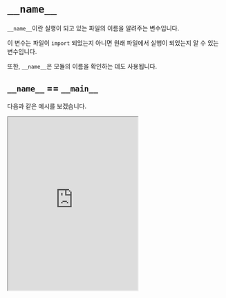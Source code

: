 # `__name__`

`__name__`이란 실행이 되고 있는 파일의 이름을 알려주는 변수입니다.

이 변수는 파일이 `import` 되었는지 아니면 원래 파일에서 실행이 되었는지 알 수 있는 변수입니다.

또한, `__name__`은 모듈의 이름을 확인하는 데도 사용됩니다.

## `__name__` == `__main__`

다음과 같은 예시를 보겠습니다.

<iframe
  loading="lazy" title="Python Playground" src="https://trinket.io/embed/python3/c6d50081cf" height="400" />

main.py를 실행하면 HI가 두 번 출력이 됩니다.

<iframe
  loading="lazy" title="Python Playground" src="https://trinket.io/embed/python3/b01563dd19" height="400" />

위에 있는 예시에 있는 main.py 파일을 실행하면 HI가 한번 출력됩니다.

`__name__ == '__main__'`은 파일이 직접 실행이 되었다면 조건문 안에 있는 코드가 실행이 되고 그렇지 않다면 실행이 되지 않습니다.
